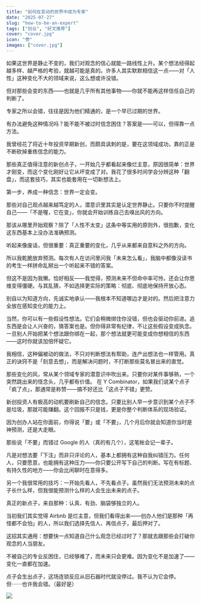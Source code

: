 ```yaml
---
title: "如何在变动的世界中成为专家"
date: "2025-07-27"
slug: "how-to-be-an-expert"
tags: ["创业", "好文推荐"]
cover: "cover.jpg"
icon: "😎"
images: ["cover.jpg"]
---
```

如果这世界是静止不变的，我们对观念的信心就能一路线性上升。某个想法经得起越多样、越严格的考验，就越可能是真的。许多人其实默默相信这一点——对「人性」这种变化不大的领域来说，这么想或许没错。



但对那些会变的东西——也就是几乎所有其他事物——你就不能再这样信任自己的判断了。



专家之所以会错，往往是因为他们精通的，是一个早已过期的世界。



有办法避免这种情况吗？能不能不被过时信念困住？答案是——可以，但得靠一点方法。



我曾经花了将近十年投资早期新创，而颇具讽刺的是，要在这领域成功，靠的正是不断砍掉重练信念的能力。



那些真正值得注意的新创点子，一开始几乎都看起来像烂主意，原因很简单：世界才刚变，而这个变化刚好让它从坏变成了对。我花了很多时间学会分辨这种「翻盘」，而这套技巧，其实也能套用在一切新想法上。



第一步，养成一种信念：世界一定会变。



那些对自己观点越来越笃定的人，潜意识里其实是认定世界静止。只要你不时提醒自己——「不是喔，它在变」，你就会开始训练自己去嗅出风的方向。



那该从哪里开始观察？除了「人性不太变」这条中等实用的原则外，很抱歉，变化这东西基本上没办法准确预测。



听起来像废话，但很重要：真正重要的变化，几乎从来都来自意料之外的方向。



所以我乾脆放弃预测。每次有人在访问里问我「未来怎么看」，我脑中都像没读书的考生一样拼命乱掰出一个听起来不错的答案。



但这不是因为我懒。恰好相反——我觉得，预测未来不但命中率可怜，还会让你思维变得僵硬。与其乱猜，不如选择更实际的策略：彻底、彻底地保持开放心态。



别自以为知道方向，先诚实地承认——我根本不知道哪边才是对的。然后把注意力全放在感知变化的能力上。



当然，你可以有一些假设性想法。它们会稍微绑住你没错，但也会驱动你前进。追东西是会让人兴奋的，猜答案也是。但你得非常有纪律，不让这些假设变成执念。
一旦别人开始把某个想法跟你绑在一起，那个想法就更可能变成你想相信的东西——这时你就该加倍怀疑它。



我相信，这种偏被动的做法，不只对判断想法有帮助，连产出想法也一样管用。真正的诀窍不是「刻意去想」，而是解决问题时，不打断那些莫名冒出来的直觉。



那些变化的风，常从某个领域专家的潜意识中吹出来。只要你对某件事够熟，一个突然跳出来的怪念头，几乎都有价值。
在 Y Combinator，如果我们说某个点子「疯了点」，那通常是称赞——搞不好还比「这点子不错」更赞。



新创投资人有极高的动机要刷新自己的信念。只要比别人早一步意识到某个点子不是垃圾，那就可能赚翻。这个回报不只是钱，更是你整个判断体系的现场验证。



因为创办人站在你面前，你得说「要」或「不要」，几个月后你就会知道你当时是神预测，还是大走眼。



那些说「不要」而错过 Google 的人（真的有几个），这笔帐会记一辈子。



凡是对想法要「下注」而非只评论的人，基本上都拥有这种自我纠错压力。任何人，只要愿意，也能拥有这种压力——你只要公开写下自己的判断。写在有标题、有持久性的地方——你会比闲聊时在意得多。



另一个我很常用的技巧：一开始先看人，不先看点子。虽然我们无法预测未来的点子长什么样，但我很能预测什么样的人会生出未来的点子。



真正的新点子，来自那种：认真、有劲、脑袋够独立的人。



当初我们其实觉得 Airbnb 是烂主意，但我们看得出来——创办人他们是那种「再怪都不会怕」的人，所以我们选择先信人、再信点子，最后押对了。



这招其实通用：想要快一点知道自己什么观念已经过时了？那就去跟那些会打破你观念的人当朋友。



不被自己的专业反困住，已经够难了，而未来只会更难。因为变化不是加速了——变化一直都在加速。



点子会生出点子，这场连锁反应从旧石器时代就没停过。我不认为它会停。
但⋯⋯也许我会错。（最好是）




![](https://prod-files-secure.s3.us-west-2.amazonaws.com/112d0858-5090-4d34-a606-b75eb8d65fd2/46476355-9cf3-4e99-9b7a-3531bc426380/1000202064.png?X-Amz-Algorithm=AWS4-HMAC-SHA256&X-Amz-Content-Sha256=UNSIGNED-PAYLOAD&X-Amz-Credential=ASIAZI2LB466524K5CTN%2F20250823%2Fus-west-2%2Fs3%2Faws4_request&X-Amz-Date=20250823T072758Z&X-Amz-Expires=3600&X-Amz-Security-Token=IQoJb3JpZ2luX2VjEND%2F%2F%2F%2F%2F%2F%2F%2F%2F%2FwEaCXVzLXdlc3QtMiJIMEYCIQD4fQnzdYq%2B%2BR0HI4oVRoIPKcHCInpmHuiECqUswBeBNgIhAJylEm0aagTP80KVEtE6i2yVVxhvEiaqA9JD%2B0Hd00MuKv8DCCgQABoMNjM3NDIzMTgzODA1IgxuQdMQndVXNnhSLDcq3ANNMQxPFA7lta4KTOaJ3eyyL7OhVW5IX7TDtsAF0KGn7ZSiKmsY3vj2%2Bi2bPNSe4X4IsmnzNX51OdVfeNJ%2FJhyw%2BttwOd2a4qs82Mfz4NA9WH8ikBAW5d%2FVEGpS9MrYJHTFiSWunYM%2FqlYcoFoEzOLHgNsdnv68w7EScM9gXRtBuWwPdC9DGK9KQ34sbKJ%2F9WLvnT9mXWq59pzhSWp%2BbnzdwZ6Qf4lT1miOgwyPa7W8hDVXCqZ98lWa9YNUSGncSyuC1Yr4po%2F6srT7UX7dJ8eadEgUTbEVZTsNjPE4%2BhE%2F4j%2FphGZOe4DQSbCdBFZQVNEWXxI5vMDmDjThnWlJQmaoN7vaiMv4byOh2rIkNu9%2B8q2FXmKDpCeMHNfjnzNzqiCZuqJ15OJmeb1dnIlSrhez6X95fKEwy9U3mh1XRrqBif6CjA5MaAmaKvivQtgLek%2FCf8ljlPFgH3CumQU7gwbzmVKT1x9Plow58iGAj08qJjzXsJrjtts5ndnfPka7LeIvY4ABxU8ivrb%2B96Dm%2BwSiqoCy%2B5niBkkYehYnAwcLPM60YSJ3i4nPiKqfJ8JtFGymFzneU4gMH7ECRT9KvPVix8hZbWA9933PVj%2BBLOFGjBQmVGoG1Qij0iZ0KjD81qXFBjqkATmAndNB%2BA8MdtY6X0Ww2i4XNRRelrQS%2BU4xtAdhbTR8Mt4q0EO%2F0D%2B5q1EcyTbUxXqyDdbyxF1vERJu9s7opGN9cdrSkobCQucFWyJ0YrNZ3tRa%2Fj%2Bl85S73WTZd1DhICkrrtrMUwo%2BxW26oj9wMRg8i6joVoOZ9YmcbeTQ6xbOU0VVKPkKtCF7bKjB6U4tTJ6JfeN05iMWWlSgH9YcsAVYVMtk&X-Amz-Signature=489d62e7243843c465abdf85fd39ff704c238b96afc1f0dcd700428ce218809f&X-Amz-SignedHeaders=host&x-amz-checksum-mode=ENABLED&x-id=GetObject)

